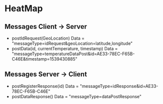 # HeatMap
## Messages Client -> Server
* postIdRequest(GeoLocation) Data = "messageType=idRequest&geoLocation=latitude,longitude"
* postData(id, currentTemperature, timestamp) Data = "messageType=temperatureDataPost&id=AE33-78EC-F65B-C46E&timestamp=1539430885"

## Messages Server -> Client
* postRegisterResponse(id) Data = "messageType=idResponse&id=AE33-78EC-F65B-C46E"
* postDataResponse() Data = "messageType=dataPostResponse"
